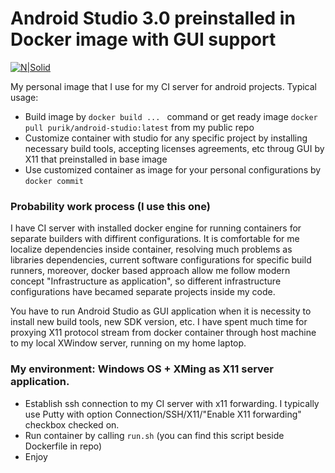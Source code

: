 # Android Studio 3.0 preinstalled in Docker image with GUI support

[![N|Solid](https://www.docker.com/sites/default/files/vertical_large.png)](https://hub.docker.com/r/purik/android-studio/)

My personal image that I use for my CI server for android projects. 
Typical usage:
  - Build image by  ```docker build ... ``` command or get ready image ```docker pull purik/android-studio:latest``` from my public repo
  - Customize container with studio for any specific project by installing necessary build tools, accepting licenses agreements, etc  throug GUI by X11 that preinstalled in base image
  - Use customized container as image for your personal configurations by ```docker commit```
  
### Probability work process (I use this one)
I have CI server with installed docker engine for running containers for separate builders with diffirent configurations. It is comfortable for me localize dependencies inside container, resolving much problems as libraries dependencies, current software configurations for specific build runners, moreover, docker based approach allow me follow modern concept "Infrastructure as application", so different infrastructure configurations have becamed separate projects inside my code. 
  
You have to run Android Studio as GUI application when it is necessity to install new build tools, new SDK version, etc. I have spent much time for proxying X11 protocol stream from docker container through host machine to my local XWindow server, running on my home laptop. 

### My environment: Windows OS + XMing as X11 server application. 
- Establish ssh connection to my CI server with x11 forwarding. I typically use Putty with option Connection/SSH/X11/"Enable X11 forwarding" checkbox checked on.
- Run container by calling ```run.sh``` (you can find this script beside Dockerfile in repo)
- Enjoy 
